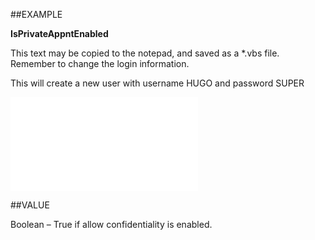 
##EXAMPLE

**IsPrivateAppntEnabled**

This text may be copied to the notepad, and saved as a *.vbs file. Remember to change the login information.



This will create a new user with username HUGO and password SUPER

![](..\..\Examples\vbs\SOUser.IsPrivateAppntEnabled.vbs.txt)


##VALUE

Boolean – True if allow confidentiality is enabled.

